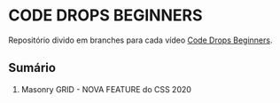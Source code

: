 # CODE DROPS BEGINNERS
Repositório divido em branches para cada vídeo [Code Drops Beginners](https://youtube.com/playlist?list=PL85ITvJ7FLoifcDIBeuuAhh4_799RZaSc).

## Sumário

1. Masonry GRID - NOVA FEATURE do CSS 2020